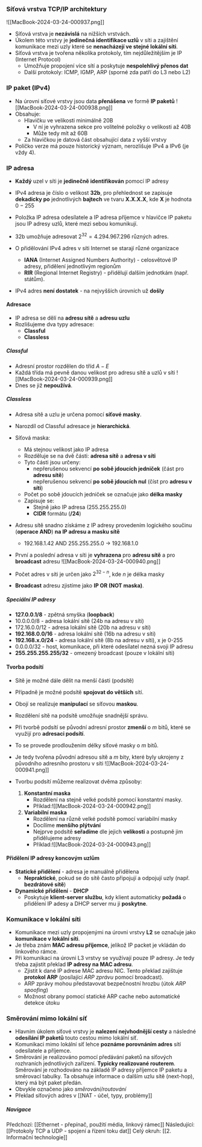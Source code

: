 ### Síťová vrstva TCP/IP architektury
![[MacBook-2024-03-24-000937.png]]
- Síťová vrstva je **nezávislá** na nižších vrstvách.
- Úkolem této vrstvy je **jedinečná identifikace uzlů** v síti a zajištění komunikace mezi uzly které se **nenacházejí ve stejné lokální síti**.
- Síťová vrstva je tvořena několika protokoly, tím nejdůležitějším je IP (Internet Protocol)
	- Umožňuje propojení více sítí a poskytuje **nespolehlivý přenos dat**
	- Další protokoly: ICMP, IGMP, ARP (sporné zda patří do L3 nebo L2)

### IP paket (IPv4)
- Na úrovni síťové vrstvy jsou data **přenášena** ve formě **IP paketů**
![[MacBook-2024-03-24-000938.png]]
- Obsahuje:
	- Hlavičku ve velikosti minimálně 20B
		- V ní je vyhrazena sekce pro volitelné položky o velikosti až 40B
		- Může tedy mít až 60B
	- Za hlavičkou je datová část obsahující data z vyšší vrstvy
- Políčko verze má pouze historický význam, nerozlišuje IPv4 a IPv6 (je vždy 4).

### IP adresa
- **Každý** uzel v síti je **jedinečně identifikován** pomocí IP adresy
- IPv4 adresa je číslo o velikost **32b**, pro přehlednost se zapisuje **dekadicky po** jednotlivých **bajtech** ve tvaru **X.X.X.X**, kde **X** je hodnota $0-255$
- Položka IP adresa odesílatele a IP adresa příjemce v hlavičce IP paketu jsou IP adresy uzlů, které mezi sebou komunikují.

- 32b umožňuje adresovat $2^{32} = 4.294.967.296$ různých adres.

- O přidělování IPv4 adres v síti Internet se starají různé organizace
	- **IANA** (Internet Assigned Numbers Authority) - celosvětové IP adresy, přidělení jednotlivým regionům
	- **RIR** (Regional Internet Registry) - přidělují dalším jednotkám (např. státům).
- IPv4 adres **není dostatek** - na nejvyšších úrovních už **došly**

#### Adresace
- IP adresa se dělí na **adresu sítě** a **adresu uzlu**
- Rozlišujeme dva typy adresace:
	- **Classful**
	- **Classless**

##### Classful
- Adresní prostor rozdělen do tříd $A-E$
- Každá třída má pevně danou velikost pro adresu sítě a uzlů v síti
  ![[MacBook-2024-03-24-000939.png]]
- Dnes se již **nepoužívá**.

##### Classless
- Adresa sítě a uzlu je určena pomocí **síťové masky**.
- Narozdíl od Classful adresace je **hierarchická**.

- Síťová maska:
	- Má stejnou velikost jako IP adresa 
	- Rozděluje se na dvě části: **adresa sítě** a **adresa v síti**
	- Tyto části jsou určeny: 
		- nepřerušenou sekvencí **po sobě jdoucích jedniček** (část pro **adresu sítě**)
		- nepřerušenou sekvencí **po sobě jdoucích nul** (číst pro **adresu v síti**)
	- Počet po sobě jdoucích jedniček se označuje jako **délka masky**
	- Zapisuje se:
		- Stejně jako IP adresa (255.255.255.0)
		- **CIDR** formátu (**/24**)

- Adresu sítě snadno získáme z IP adresy provedením logického součinu (**operace AND**) **na IP adresu a masku sítě**
	- 192.168.1.42 AND 255.255.255.0 $\rightarrow$ 192.168.1.0

- První a poslední adresa v síti je **vyhrazena** pro **adresu sítě** a pro **broadcast** adresu
![[MacBook-2024-03-24-000940.png]]

- Počet adres v síti je určen jako $2^{32-n}$, kde $n$ je délka masky
- **Broadcast** adresu zjistíme jako **IP OR (NOT maska)**.

##### Speciální IP adresy
- **127.0.0.1/8** - zpětná smyška (**loopback**)
- 10.0.0.0/8 - adresa lokální sítě (24b na adresu v síti)
- 172.16.0.0/12 - adresa lokální sítě (20b na adresu v síti)
- **192.168.0.0/16** - adresa lokální sítě (16b na adresu v síti)
- **192.168.x.0/24** - adresa lokální sítě (8b na adresu v síti), x je 0-255
- 0.0.0.0/32 - host, komunikace, při které odesílatel nezná svoji IP adresu
- **255.255.255.255/32** - omezený broadcast (pouze v lokální síti)

#### Tvorba podsítí
- Sítě je možné dále dělit na menší části (podsítě)
- Případně je možné podsítě **spojovat do větších** sítí.
- Obojí se realizuje **manipulací** se síťovou **maskou**.

- Rozdělení sítě na podsítě umožňuje snadnější správu.
- Při tvorbě podsítí se původní adresní prostor **zmenší** o $m$ bitů, které se využijí pro **adresaci podsítí**.
- To se provede prodloužením délky síťové masky o $m$ bitů.
- Je tedy tvořena původní adresou sítě a $m$ bity, které byly ukrojeny z původního adresního prostoru v síti
![[MacBook-2024-03-24-000941.png]]

- Tvorbu podsítí můžeme realizovat dvěma způsoby:
	1. **Konstantní maska**
		- Rozdělení na stejně velké podsítě pomocí konstantní masky.
		- Příklad:![[MacBook-2024-03-24-000942.png]]
	2. **Variabilní maska**
		- Rozdělení na různě velké podsítě pomocí variabilní masky
		- Docílíme **menšího plýtvání**
		- Nejprve podsítě **seřadíme** dle jejich **velikosti** a postupně jim přidělujeme adresy
		- Příklad:![[MacBook-2024-03-24-000943.png]]

#### Přidělení IP adresy koncovým uzlům
- **Statické přidělení** - adresa je manuálně přidělena
	- **Nepraktické**, pokud se do sítě často připojují a odpojují uzly (např. **bezdrátové sítě**)
- **Dynamické přidělení** - **DHCP**
	- Poskytuje **klient-server službu**, kdy klient automaticky **požadá** o přidělení IP adesy a DHCP server mu ji **poskytne**.

### Komunikace v lokální síti
- Komunikace mezi uzly propojenými na úrovni vrstvy **L2** se označuje jako **komunikace v lokální síti**.
- Je třeba znám **MAC adresu příjemce**, jelikož IP packet je vkládán do linkového rámce.
- Při komunikaci na úrovni L3 vrstvy se využívají pouze IP adresy. Je tedy třeba zajistit překlad **IP adresy na MAC adresu**.
	- Zjistit k dané IP adrese MAC adresu NIC. Tento překlad zajištuje **protokol ARP** (posílající *ARP zprávu* pomocí broadcast).
	- ARP zprávy mohou představovat bezpečnostní hrozbu (útok *ARP spoofing*)
	- Možnost obrany pomocí statické ARP cache nebo automatické detekce útoku
### Směrování mimo lokální síť
- Hlavním úkolem síťové vrstvy je **nalezení nejvhodnější cesty** a následné **odesílání IP paketů** touto cestou mimo lokální síť.
- Komunikaci mimo lokální síť lehce **poznáme porovnáním adres** sítí odesílatele a příjemce.
- Směrování je realizováno pomocí předávání paketů na síťových rozhraních jednotlivých zařízení. **Typicky realizované routerem**. Směrování je rozhodováno na základě IP adresy příjemce IP paketu a směrovací tabulky. Ta obsahuje informace o dalším uzlu sítě (next-hop), který má být paket předán.
- Obvykle označeno jako *směrování/routování*
- Překlad síťových adres v [[NAT - účel, typy, problémy]]

##### Navigace
Předchozí:  [[Ethernet - přepínač, použití média, linkový rámec]]
Následující: [[Protokoly TCP a UDP - spojení a řízení toku dat]]
Celý okruh: [[2. Informační technologie]]
